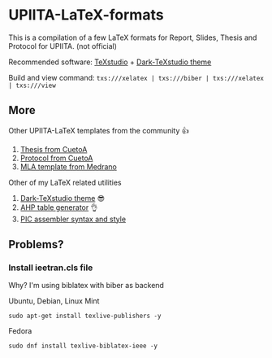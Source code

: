 # UPIITA-LaTeX-formats
This is a compilation of a few LaTeX formats for Report, Slides, Thesis and Protocol for UPIITA. (not official)

Recommended software: [TeXstudio](https://www.texstudio.org/) + [Dark-TeXstudio theme](https://github.com/hasecilu/Dark-TeXstudio)

Build and view command: `txs:///xelatex | txs:///biber | txs:///xelatex | txs:///view`

## More
Other UPIITA-LaTeX templates from the community :+1:

1. [Thesis from CuetoA](https://github.com/CuetoA/Plantilla-Tesis)
2. [Protocol from CuetoA](https://github.com/CuetoA/Plantilla-Protocolo-de-investigacion)
3. [MLA template from Medrano](https://www.overleaf.com/latex/templates/formato-mla-de-upiita/gzpqwbzftwyc)

Other of my LaTeX related utilities

1. [Dark-TeXstudio theme](https://github.com/hasecilu/Dark-TeXstudio) :sunglasses:
2. [AHP table generator](https://github.com/hasecilu/AHPtableGenerator) :ok_hand:
3. [PIC assembler syntax and style](https://github.com/hasecilu/PICcode2LaTeX)

## Problems?

### Install ieetran.cls file

Why? I'm using biblatex with biber as backend

Ubuntu, Debian, Linux Mint

`sudo apt-get install texlive-publishers -y`

Fedora

`sudo dnf install texlive-biblatex-ieee -y`

<!--
<details>
<summary></summary>

Find the gags across the source documents

</details>

-->
